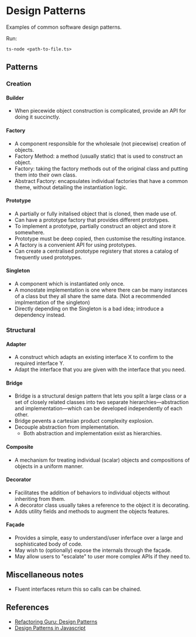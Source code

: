 # Design Patterns

Examples of common software design patterns.

Run:

```
ts-node <path-to-file.ts>
```

## Patterns

### Creation

#### Builder

-   When piecewide object construction is complicated, provide an API for doing it succinctly.

#### Factory

-   A component responsible for the wholesale (not piecewise) creation of objects.
-   Factory Method: a method (usually static) that is used to construct an object.
-   Factory: taking the factory methods out of the original class and putting them into their own class.
-   Abstract Factory: encapsulates individual factories that have a common theme, without detailing the instantiation logic.

#### Prototype

-   A partially or fully initalised object that is cloned, then made use of.
-   Can have a prototype factory that provides different prototypes.
-   To implement a prototype, partially construct an object and store it somewhere.
-   Prototype must be deep copied, then customise the resulting instance.
-   A factory is a convenient API for using prototypes.
-   Can create a centralised prototype registery that stores a catalog of frequently used prototypes.

#### Singleton

-   A component which is instantiated only once.
-   A monostate implementation is one where there can be many instances of a class but they all share the same data. (Not a recommended implmentation of the singleton)
-   Directly depending on the Singleton is a bad idea; introduce a dependency instead.

### Structural

#### Adapter

-   A construct which adapts an existing interface X to confirm to the required interface Y.
-   Adapt the interface that you are given with the interface that you need.

#### Bridge

-   Bridge is a structural design pattern that lets you split a large class or a set of closely related classes into two separate hierarchies—abstraction and implementation—which can be developed independently of each other.
-   Bridge pevents a cartesian product complexity explosion.
-   Decouple abstraction from implementation.
    -   Both abstraction and implementation exist as hierarchies.

#### Composite

-   A mechanism for treating individual (scalar) objects and compositions of objects in a uniform manner.

#### Decorator

-   Facilitates the addition of behaviors to individual objects without inheriting from them.
-   A decorator class usually takes a reference to the object it is decorating.
-   Adds utility fields and methods to augment the objects features.

#### Façade

-   Provides a simple, easy to understand/user inferface over a large and sophisticated body of code.
-   May wish to (optionally) expose the internals through the façade.
-   May allow users to "escalate" to user more complex APIs if they need to.

## Miscellaneous notes

-   Fluent interfaces return this so calls can be chained.

## References

-   [Refactoring Guru: Design Patterns](https://refactoring.guru/design-patterns/typescript)
-   [Design Patterns in Javascript](https://www.udemy.com/course/design-patterns-javascript/)
